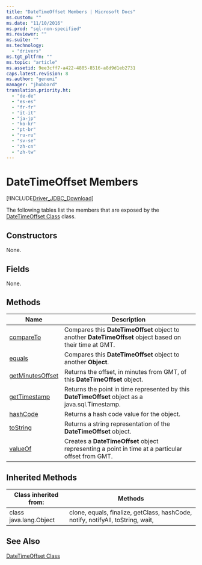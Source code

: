 ```yaml
---
title: "DateTimeOffset Members | Microsoft Docs"
ms.custom: ""
ms.date: "11/10/2016"
ms.prod: "sql-non-specified"
ms.reviewer: ""
ms.suite: ""
ms.technology: 
  - "drivers"
ms.tgt_pltfrm: ""
ms.topic: "article"
ms.assetid: 9ee3cff7-a422-4805-8516-a8d9d1eb2731
caps.latest.revision: 8
ms.author: "genemi"
manager: "jhubbard"
translation.priority.ht: 
  - "de-de"
  - "es-es"
  - "fr-fr"
  - "it-it"
  - "ja-jp"
  - "ko-kr"
  - "pt-br"
  - "ru-ru"
  - "sv-se"
  - "zh-cn"
  - "zh-tw"
---
```

# DateTimeOffset Members
[!INCLUDE[Driver_JDBC_Download](../../../connect/jdbc/includes)]

  The following tables list the members that are exposed by the [DateTimeOffset Class](../../../connect/jdbc/reference/datetimeoffset-class.md) class.  
  
## Constructors  
 None.  
  
## Fields  
 None.  
  
## Methods  
  
|Name|Description|  
|----------|-----------------|  
|[compareTo](../../../connect/jdbc/reference/compareto-method--datetimeoffset-.md)|Compares this **DateTimeOffset** object to another **DateTimeOffset** object based on their time at GMT.|  
|[equals](../../../connect/jdbc/reference/equals-method--datetimeoffset-.md)|Compares this **DateTimeOffset** object to another **Object**.|  
|[getMinutesOffset](../../../connect/jdbc/reference/getminutesoffset-method--datetimeoffset-.md)|Returns the offset, in minutes from GMT, of this **DateTimeOffset** object.|  
|[getTimestamp](../../../connect/jdbc/reference/gettimestamp-method--datetimeoffset-.md)|Returns the point in time represented by this **DateTimeOffset** object as a java.sql.Timestamp.|  
|[hashCode](../../../connect/jdbc/reference/hashcode-method--datetimeoffset-.md)|Returns a hash code value for the object.|  
|[toString](../../../connect/jdbc/reference/tostring-method--datetimeoffset-.md)|Returns a string representation of the **DateTimeOffset** object.|  
|[valueOf](../../../connect/jdbc/reference/valueof-method--datetimeoffset-.md)|Creates a **DateTimeOffset** object representing a point in time at a particular offset from GMT.|  
  
## Inherited Methods  
  
|Class inherited from:|Methods|  
|---------------------------|-------------|  
|class java.lang.Object|clone, equals, finalize, getClass, hashCode, notify, notifyAll, toString, wait,|  
  
## See Also  
 [DateTimeOffset Class](../../../connect/jdbc/reference/datetimeoffset-class.md)  
  
  